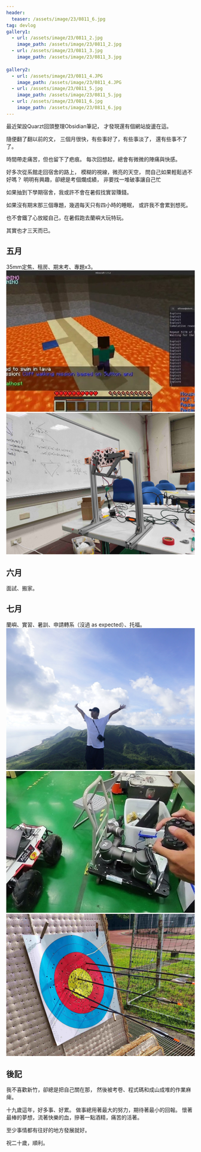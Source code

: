 ```yaml
---
header:
  teaser: /assets/image/23/0811_6.jpg
tag: devlog
gallery1:
  - url: /assets/image/23/0811_2.jpg
    image_path: /assets/image/23/0811_2.jpg
  - url: /assets/image/23/0811_3.jpg
    image_path: /assets/image/23/0811_3.jpg

gallery2:
  - url: /assets/image/23/0811_4.JPG
    image_path: /assets/image/23/0811_4.JPG
  - url: /assets/image/23/0811_5.jpg
    image_path: /assets/image/23/0811_5.jpg
  - url: /assets/image/23/0811_6.jpg
    image_path: /assets/image/23/0811_6.jpg
---
```

最近架設Quarzt回頭整理Obsidian筆記，
才發現還有個網站旋盪在這。

隨便翻了翻以前的文，
三個月很快，有些事好了，有些事淡了，
還有些事不了了。

時間帶走痛苦，但也留下了疤痕。
每次回想起，總會有微微的陣痛與快感。

好多次從系館走回宿舍的路上，
模糊的視線，微亮的天空，
問自己如果輕鬆過不好嗎？
明明有興趣，卻總是考個爛成績，
非要找一堆破事讓自己忙  

如果抽到下學期宿舍，我或許不會在暑假找實習賺錢。

如果沒有期末那三個專題，幾週每天只有四小時的睡眠，
或許我不會累到想死。

也不會鐵了心放縱自己，在暑假跑去蘭嶼大玩特玩。

其實也才三天而已。

## 五月

35mm定焦、租房、期末考、專題x3。
![1](/assets/image/23/0811_2.jpg)
![1](/assets/image/23/0811_3.jpg)

<!-- {% include gallery id="gallery1" %} -->

## 六月

面試、搬家。

## 七月

蘭嶼、實習、暑訓、申請轉系（沒過 as expected）、托福。
![1](/assets/image/23/0811_4.JPG)
![1](/assets/image/23/0811_5.jpg)
![1](/assets/image/23/0811_6.jpg)

<!-- {% include gallery id="gallery2" %} -->

## 後記

我不喜歡新竹，卻總是把自己關在那，
然後被考卷、程式碼和成山成堆的作業麻痺。

十九歲這年，好多事、好累。
做事總用著最大的努力，期待著最小的回報。
懷著最棒的夢想，流著快樂的血，摻著一點酒精，痛苦的活著。

至少事情都有往好的地方發展就好。  

祝二十歲，順利。
